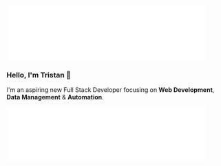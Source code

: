 ![Profile Introduction](https://github.com/tristanbudd/tristanbudd/blob/main/profile_introduction.png)
### Hello, I'm Tristan 👋
I'm an aspiring new Full Stack Developer focusing on **Web Development**, **Data Management** & **Automation**.

![Coding Languages](https://github.com/tristanbudd/tristanbudd/blob/main/coding_languages.png)
